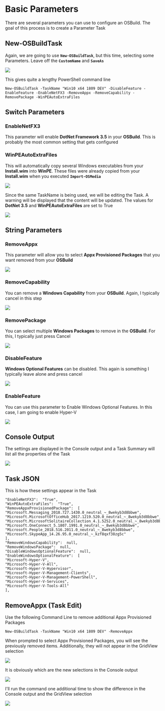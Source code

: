 # Basic Parameters

There are several parameters you can use to configure an OSBuild.  The goal of this process is to create a Parameter Task

## New-OSBuildTask

Again, we are going to use **`New-OSBuildTask`**, but this time, selecting some Parameters.  Leave off the **`CustomName`** and **`SaveAs`**

![](../../../../.gitbook/assets/image%20%28209%29.png)

This gives quite a lengthy PowerShell command line

```text
New-OSBuildTask -TaskName "Win10 x64 1809 DEV" -DisableFeature -EnableFeature -EnableNetFX3 -RemoveAppx -RemoveCapability -RemovePackage -WinPEAutoExtraFiles
```

## Switch Parameters

### EnableNetFX3

This parameter will enable **DotNet Framework 3.5** in your **OSBuild**.  This is probably the most common setting that gets configured

### WinPEAutoExtraFiles

This will automatically copy several Windows executables from your **Install.wim** into **WinPE**.  These files were already copied from your **Install.wim** when you executed **`Import-OSMedia`**

![](../../../../.gitbook/assets/image%20%28125%29.png)

Since the same TaskName is being used, we will be editing the Task.  A warning will be displayed that the content will be updated.  The values for **DotNet 3.5** and **WinPEAutoExtraFiles** are set to True

![](../../../../.gitbook/assets/image%20%2823%29.png)

## String Parameters

### RemoveAppx

This parameter will allow you to select **Appx Provisioned Packages** that you want removed from your **OSBuild**

![](../../../../.gitbook/assets/image%20%28176%29.png)

### RemoveCapability

You can remove a **Windows Capability** from your **OSBuild**.  Again, I typically cancel in this step

![](../../../../.gitbook/assets/image%20%28157%29.png)

### RemovePackage

You can select multiple **Windows Packages** to remove in the **OSBuild**.  For this, I typically just press Cancel

![](../../../../.gitbook/assets/image%20%28216%29.png)

### DisableFeature

**Windows Optional Features** can be disabled.  This again is something I typically leave alone and press cancel

![](../../../../.gitbook/assets/image%20%28250%29.png)

### EnableFeature

You can use this parameter to Enable Windows Optional Features.  In this case, I am going to enable Hyper-V

![](../../../../.gitbook/assets/image%20%28281%29.png)

## Console Output

The settings are displayed in the Console output and a Task Summary will list all the properties of the Task



![](../../../../.gitbook/assets/image%20%2876%29.png)

## Task JSON

This is how these settings appear in the Task

```text
"EnableNetFX3":  "True",
"WinPEAutoExtraFiles":  "True",
"RemoveAppxProvisionedPackage":  [
"Microsoft.Messaging_2018.727.1430.0_neutral_~_8wekyb3d8bbwe",
"Microsoft.MicrosoftOfficeHub_2017.1219.520.0_neutral_~_8wekyb3d8bbwe",
"Microsoft.MicrosoftSolitaireCollection_4.1.5252.0_neutral_~_8wekyb3d8bbwe",
"Microsoft.OneConnect_5.1807.1991.0_neutral_~_8wekyb3d8bbwe",
"Microsoft.People_2018.516.2011.0_neutral_~_8wekyb3d8bbwe",
"Microsoft.SkypeApp_14.26.95.0_neutral_~_kzf8qxf38zg5c"
],
"RemoveWindowsCapability":  null,
"RemoveWindowsPackage":  null,
"DisableWindowsOptionalFeature":  null,
"EnableWindowsOptionalFeature":  [
"Microsoft-Hyper-V",
"Microsoft-Hyper-V-All",
"Microsoft-Hyper-V-Hypervisor",
"Microsoft-Hyper-V-Management-Clients",
"Microsoft-Hyper-V-Management-PowerShell",
"Microsoft-Hyper-V-Services",
"Microsoft-Hyper-V-Tools-All"
],
```

## RemoveAppx \(Task Edit\)

Use the following Command Line to remove additional Appx Provisioned Packages

```text
New-OSBuildTask -TaskName "Win10 x64 1809 DEV" -RemoveAppx
```

When prompted to select Appx Provisioned Packages, you will see the previously removed items.  Additionally, they will not appear in the GridView selection

![](../../../../.gitbook/assets/image%20%28315%29.png)

It is obviously which are the new selections in the Console output

![](../../../../.gitbook/assets/image%20%28246%29.png)

I'll run the command one additional time to show the difference in the Console output and the GridView selection

![](../../../../.gitbook/assets/image%20%28135%29.png)

